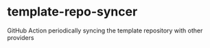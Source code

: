 # template-repo-syncer
GitHub Action periodically syncing the template repository with other providers
